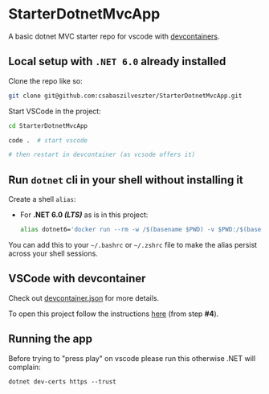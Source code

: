 # StarterDotnetMvcApp

A basic dotnet MVC starter repo for vscode
with [devcontainers](https://containers.dev/).

## Local setup with `.NET 6.0` already installed

Clone the repo like so:

```sh
git clone git@github.com:csabaszilveszter/StarterDotnetMvcApp.git
```

Start VSCode in the project:

```sh
cd StarterDotnetMvcApp

code .  # start vscode

# then restart in devcontainer (as vcsode offers it)
```

## Run `dotnet` cli in your shell without installing it

Create a shell `alias`:

- For **.NET 6.0 _(LTS)_** as is in this project:
  
  ```sh
  alias dotnet6='docker run --rm -w /$(basename $PWD) -v $PWD:/$(basename $PWD) mcr.microsoft.com/dotnet/sdk:6.0 dotnet'
  ```

You can add this to your `~/.bashrc` or `~/.zshrc` file to make
the alias persist across your shell sessions.

## VSCode with devcontainer

Check out [devcontainer.json](./.devcontainer/devcontainer.json) for more details.

To open this project follow the instructions [here](https://code.visualstudio.com/docs/devcontainers/containers#_quick-start-open-an-existing-folder-in-a-container) (from step **#4**).

## Running the app

Before trying to "press play" on vscode please run this otherwise .NET will complain:

```console
dotnet dev-certs https --trust
```
